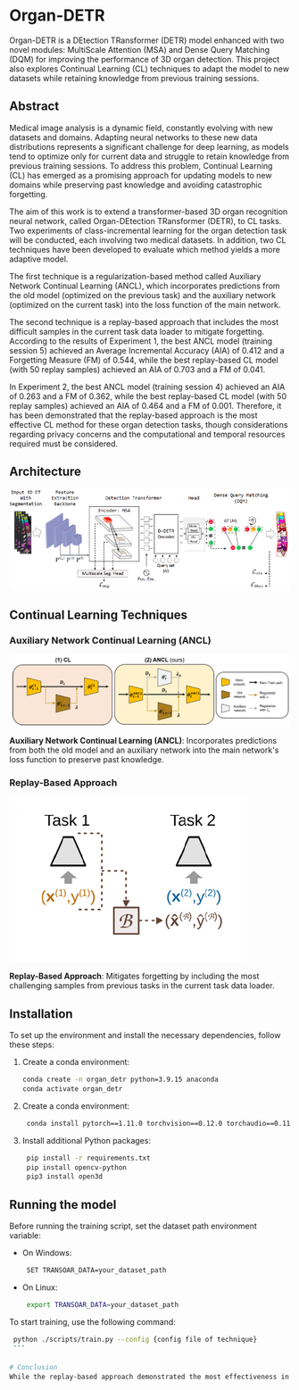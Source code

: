 # Organ-DETR

Organ-DETR is a DEtection TRansformer (DETR) model enhanced with two novel modules: MultiScale Attention (MSA) and Dense Query Matching (DQM) for improving the performance of 3D organ detection. This project also explores Continual Learning (CL) techniques to adapt the model to new datasets while retaining knowledge from previous training sessions.

## Abstract

Medical image analysis is a dynamic field, constantly evolving with new datasets and domains. Adapting neural networks to these new data distributions represents a significant challenge for deep learning, as models tend to optimize only for current data and struggle to retain knowledge from previous training sessions. To address this problem, Continual Learning (CL) has emerged as a promising approach for updating models to new domains while preserving past knowledge and avoiding catastrophic forgetting.

The aim of this work is to extend a transformer-based 3D organ recognition neural network, called Organ-DEtection TRansformer (DETR), to CL tasks. Two experiments of class-incremental learning for the organ detection task will be conducted, each involving two medical datasets. In addition, two CL techniques have been developed to evaluate which method yields a more adaptive model. 

The first technique is a regularization-based method called Auxiliary Network Continual Learning (ANCL), which incorporates predictions from the old model (optimized on the previous task) and the auxiliary network (optimized on the current task) into the loss function of the main network. 

The second technique is a replay-based approach that includes the most difficult samples in the current task data loader to mitigate forgetting. According to the results of Experiment 1, the best ANCL model (training session 5) achieved an Average Incremental Accuracy (AIA) of 0.412 and a Forgetting Measure (FM) of 0.544, while the best replay-based CL model (with 50 replay samples) achieved an AIA of 0.703 and a FM of 0.041. 

In Experiment 2, the best ANCL model (training session 4) achieved an AIA of 0.263 and a FM of 0.362, while the best replay-based CL model (with 50 replay samples) achieved an AIA of 0.464 and a FM of 0.001. Therefore, it has been demonstrated that the replay-based approach is the most effective CL method for these organ detection tasks, though considerations regarding privacy concerns and the computational and temporal resources required must be considered.

## Architecture

![Network Architecture](img/arch.png)

## Continual Learning Techniques

### Auxiliary Network Continual Learning (ANCL)

![ANCL Approach](img/ANCL.png)

**Auxiliary Network Continual Learning (ANCL)**: Incorporates predictions from both the old model and an auxiliary network into the main network's loss function to preserve past knowledge.

### Replay-Based Approach

![Replay-Based Approach](img/Replay.png)

**Replay-Based Approach**: Mitigates forgetting by including the most challenging samples from previous tasks in the current task data loader.


## Installation

To set up the environment and install the necessary dependencies, follow these steps:

1. Create a conda environment:
   ```bash
   conda create -n organ_detr python=3.9.15 anaconda
   conda activate organ_detr
   ```
2. Create a conda environment:
   ```bash
    conda install pytorch==1.11.0 torchvision==0.12.0 torchaudio==0.11.0 -c pytorch
   ```
3. Install additional Python packages:
   ```bash
    pip install -r requirements.txt
    pip install opencv-python
    pip3 install open3d   
    ```

## Running the model
Before running the training script, set the dataset path environment variable:

- On Windows:
   ```bash
    SET TRANSOAR_DATA=your_dataset_path
    ```
- On Linux:
   ```bash
    export TRANSOAR_DATA=your_dataset_path
    ```

To start training, use the following command:
   ```bash
    python ./scripts/train.py --config {config file of technique}
    ```

# Conclusion
While the replay-based approach demonstrated the most effectiveness in preventing catastrophic forgetting, it is important to consider the privacy concerns, computational resources, and time required for this method.





